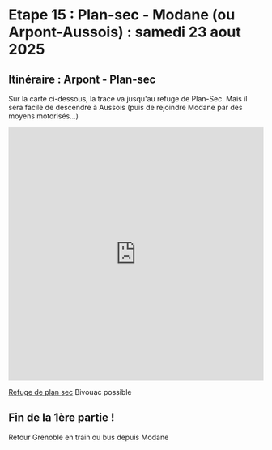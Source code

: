 # Etape 15 : Plan-sec - Modane (ou Arpont-Aussois) : samedi 23 aout 2025


## Itinéraire : Arpont - Plan-sec
Sur la carte ci-dessous, la trace va jusqu'au refuge de Plan-Sec. Mais il sera facile de descendre à Aussois (puis de rejoindre Modane par des moyens motorisés...)

<iframe src="https://gpx.studio/?state=%7B%22ids%22:%5B%221u5seUmYLXiAdOCSSeWT7luzNFe65EbY1%22%5D%7D&embed&distance" width="100%" height="500" frameborder="0" allowfullscreen><p><a href="https://gpx.studio/?state=%7B%22ids%22:%5B%221u5seUmYLXiAdOCSSeWT7luzNFe65EbY1%22%5D%7D"></a></p></iframe>

[Refuge de plan sec](https://www.refuges-vanoise.com/fiche-hebergement-plan-sec-tour-des-glaciers-de-la-vanoise-vanoise-1v05a3s518nq.html)
Bivouac possible

## Fin de la 1ère partie !
Retour Grenoble en train ou bus depuis Modane

